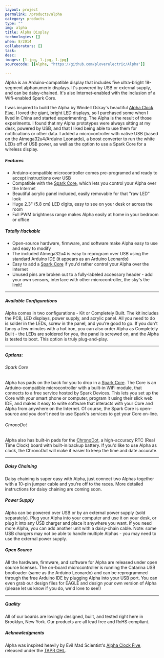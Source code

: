 ```yaml
---
layout: project
permalink: /products/alpha
category: products 
type: "" 
img: alpha
title: Alpha Display
technologies: [] 
when: 8/2014
collaborators: []
task: 
desc:
images: [1.jpg, 1.jpg, 1.jpg]
sourcecode: [[Alpha, "https://github.com/ploverelectric/Alpha"]]

---
```


Alpha is an Arduino-compatible display that includes five ultra-bright 18-segment alphanumeric displays. It's powered by USB or external supply, and can be daisy-chained. It's also Internet-enabled with the inclusion of a Wifi-enabled Spark Core.

<!--break-->

I was inspired to build the Alpha by Windell Oskay's beautiful [Alpha Clock Five](http://shop.evilmadscientist.com/productsmenu/tinykitlist/589). I loved the giant, bright LED displays, so I purchased some when I lived in China and started experimenting. The Alpha is the result of those experiments. I found that my Alpha prototypes were always sitting at my desk, powered by USB, and that I liked being able to use them for notifications or other data. I added a microcontroller with native USB (based on the Atmega32u4/Arduino Leonardo), a boost converter to run the white LEDs off of USB power, as well as the option to use a Spark Core for a wireless display.

##### Features

* Arduino-compatible microcontroller comes pre-programed and ready to accept instructions over USB
* Compatible with the [Spark Core](https://spark.io), which lets you control your Alpha over the Internet
* Beautiful acrylic panel included, easily removable for that "raw LED" look
* Huge 2.3" (5.8 cm) LED digits, easy to see on your desk or across the room
* Full PWM brightness range makes Alpha easily at home in your bedroom or office

##### Totally Hackable

* Open-source hardware, firmware, and software make Alpha easy to use and easy to modify
* The included Atmega32u4 is easy to reprogram over USB using the standard Arduino IDE (it appears as an Arduino Leonardo)
* Easy to add a [Spark Core](https://spark.io) if you'd rather control your Alpha over the Internet
* Unused pins are broken out to a fully-labeled accessory header - add your own sensors, interface with other microcontroller, the sky's the limit!

---

##### Available Configurations

Alpha comes in two configurations - Kit or Completely Built. The kit includes the PCB, LED displays, power supply, and acrylic panel. All you need to do is solder in the LEDs, screw in the panel, and you're good to go. If you don't fancy a few minutes with a hot iron, you can also order Alpha as Completely Built - the LEDs are soldered for you, the panel is screwed on, and the Alpha is tested to boot. This option is truly plug-and-play.

---

##### Options:

###### Spark Core

Alpha has pads on the back for you to drop in a [Spark Core](https://spark.io). The Core is an Arduino-compatible microcontroller with a built-in WiFi module, that connects to a free service hosted by Spark Devices. This lets you set up the Core with your smart phone or computer, program it using their slick web IDE, and makes it easy to write software that interacts with your Core and Alpha from anywhere on the Internet. Of course, the Spark Core is open-source and you don't need to use Spark's services to get your Core on-line.

###### ChronoDot

Alpha also has built-in pads for the [ChronoDot](http://macetech.com/store/index.php?main_page=product_info&products_id=8), a high-accuracy RTC (Real Time Clock) board with built-in backup battery. If you'd like to use Alpha as clock, the ChronoDot will make it easier to keep the time and date accurate.

---

##### Daisy Chaining

Daisy chaining is super easy with Alpha, just connect two Alphas together with a 10-pin jumper cable and you're off to the races. More detailed instructions for daisy chaining are coming soon.

##### Power Supply

Alpha can be powered over USB or by an external power supply (sold separately). Plug your Alpha into your computer and use it on your desk, or plug it into any USB charger and place it anywhere you want. If you need more Alpha, you can add another unit with a daisy-chain cable. Note: some USB chargers may not be able to handle multiple Alphas - you may need to use the external power supply.

##### Open Source

All the hardware, firmware, and software for Alpha are released under open source licenses. The on-board microcontroller is running the Catarina USB bootloader (same as the Arduino Leonardo) and can be reprogrammed through the free Arduino IDE by plugging Alpha into your USB port. You can even grab our design files for EAGLE and design your own version of Alpha (please let us know if you do, we'd love to see!)

---

##### Quality

All of our boards are lovingly designed, built, and tested right here in Brooklyn, New York. Our products are all lead free and RoHS compliant. 

##### Acknowledgments

Alpha was inspired heavily by Evil Mad Scientist's [Alpha Clock Five](http://shop.evilmadscientist.com/productsmenu/tinykitlist/589), released under the [TAPR OHL](http://www.tapr.org/OHL).
